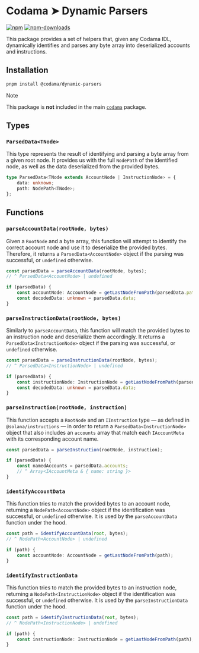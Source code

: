 # Codama ➤ Dynamic Parsers

[![npm][npm-image]][npm-url]
[![npm-downloads][npm-downloads-image]][npm-url]

[npm-downloads-image]: https://img.shields.io/npm/dm/@codama/dynamic-parsers.svg?style=flat
[npm-image]: https://img.shields.io/npm/v/@codama/dynamic-parsers.svg?style=flat&label=%40codama%2Fdynamic-parsers
[npm-url]: https://www.npmjs.com/package/@codama/dynamic-parsers

This package provides a set of helpers that, given any Codama IDL, dynamically identifies and parses any byte array into deserialized accounts and instructions.

## Installation

```sh
pnpm install @codama/dynamic-parsers
```

> [!NOTE]
> This package is **not** included in the main [`codama`](../library) package.

## Types

### `ParsedData<TNode>`

This type represents the result of identifying and parsing a byte array from a given root node. It provides us with the full `NodePath` of the identified node, as well as the data deserialized from the provided bytes.

```ts
type ParsedData<TNode extends AccountNode | InstructionNode> = {
    data: unknown;
    path: NodePath<TNode>;
};
```

## Functions

### `parseAccountData(rootNode, bytes)`

Given a `RootNode` and a byte array, this function will attempt to identify the correct account node and use it to deserialize the provided bytes. Therefore, it returns a `ParsedData<AccountNode>` object if the parsing was successful, or `undefined` otherwise.

```ts
const parsedData = parseAccountData(rootNode, bytes);
// ^ ParsedData<AccountNode> | undefined

if (parsedData) {
    const accountNode: AccountNode = getLastNodeFromPath(parsedData.path);
    const decodedData: unknown = parsedData.data;
}
```

### `parseInstructionData(rootNode, bytes)`

Similarly to `parseAccountData`, this function will match the provided bytes to an instruction node and deserialize them accordingly. It returns a `ParsedData<InstructionNode>` object if the parsing was successful, or `undefined` otherwise.

```ts
const parsedData = parseInstructionData(rootNode, bytes);
// ^ ParsedData<InstructionNode> | undefined

if (parsedData) {
    const instructionNode: InstructionNode = getLastNodeFromPath(parsedData.path);
    const decodedData: unknown = parsedData.data;
}
```

### `parseInstruction(rootNode, instruction)`

This function accepts a `RootNode` and an `IInstruction` type — as defined in `@solana/instructions` — in order to return a `ParsedData<InstructionNode>` object that also includes an `accounts` array that match each `IAccountMeta` with its corresponding account name.

```ts
const parsedData = parseInstruction(rootNode, instruction);

if (parsedData) {
    const namedAccounts = parsedData.accounts;
    // ^ Array<IAccountMeta & { name: string }>
}
```

### `identifyAccountData`

This function tries to match the provided bytes to an account node, returning a `NodePath<AccountNode>` object if the identification was successful, or `undefined` otherwise. It is used by the `parseAccountData` function under the hood.

```ts
const path = identifyAccountData(root, bytes);
// ^ NodePath<AccountNode> | undefined

if (path) {
    const accountNode: AccountNode = getLastNodeFromPath(path);
}
```

### `identifyInstructionData`

This function tries to match the provided bytes to an instruction node, returning a `NodePath<InstructionNode>` object if the identification was successful, or `undefined` otherwise. It is used by the `parseInstructionData` function under the hood.

```ts
const path = identifyInstructionData(root, bytes);
// ^ NodePath<InstructionNode> | undefined

if (path) {
    const instructionNode: InstructionNode = getLastNodeFromPath(path);
}
```

